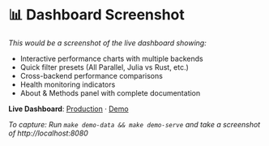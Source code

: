 # 📊 Dashboard Screenshot

*This would be a screenshot of the live dashboard showing:*

- Interactive performance charts with multiple backends
- Quick filter presets (All Parallel, Julia vs Rust, etc.)
- Cross-backend performance comparisons
- Health monitoring indicators
- About & Methods panel with complete documentation

**Live Dashboard**: [Production](https://tunezilla-zz.github.io/polygot-code-sampler/) · [Demo](https://tunezilla-zz.github.io/polygot-code-sampler/?demo=1)

*To capture: Run `make demo-data && make demo-serve` and take a screenshot of http://localhost:8080*
